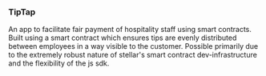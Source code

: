### TipTap

An app to facilitate fair payment of hospitality staff using smart contracts. Built using a smart contract which ensures tips are evenly distributed between employees in a way visible to the customer. Possible primarily due to the extremely robust nature of stellar's smart contract dev-infrastructure and the flexibility of the js sdk. 